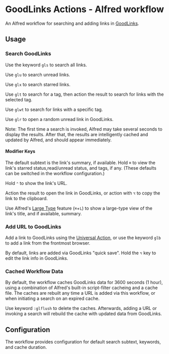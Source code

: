 # GoodLinks Actions - Alfred workflow

An Alfred workflow for searching and adding links in [GoodLinks](https://goodlinks.app).

## Usage

### Search GoodLinks

Use the keyword `gls` to search all links.

Use `glu` to search unread links.

Use `glx` to search starred links.

Use `glt` to search for a tag, then action the result to search for links with the selected tag.

Use `glwt` to search for links with a specific tag.

Use `glr` to open a random unread link in GoodLinks.

Note: The first time a search is invoked, Alfred may take several seconds to display the results. After that, the results are intelligently cached and updated by Alfred, and should appear immediately.

#### Modifier Keys

The default subtext is the link's summary, if available. Hold `⌘` to view the link's starred status,read/unread status, and tags, if any. (These defaults can be switched in the workflow configuration.)

Hold `⌃` to show the link's URL.

Action the result to open the link in GoodLinks, or action with `⌥` to copy the link to the clipboard.

Use Alfred's [Large Type](https://www.alfredapp.com/help/features/large-type/) feature (`⌘`+`L`) to show a large-type view of the link's title, and if available, summary.

### Add URL to GoodLinks

Add a link to GoodLinks using the [Universal Action](https://www.alfredapp.com/help/features/universal-actions/), or use the keyword `glb` to add a link from the frontmost browser.

By default, links are added via GoodLinks "quick save". Hold the `⌥` key to edit the link info in GoodLinks.

### Cached Workflow Data

By default, the workflow caches GoodLinks data for 3600 seconds (1 hour), using a combination of Alfred's built-in script-filter cacheing and a cache file. The caches are rebuilt any time a URL is added via this workflow, or when initiating a search on an expired cache.

Use keyword `:glflush` to delete the caches. Afterwards, adding a URL or invoking a search will rebuild the cache with updated data from GoodLinks.

## Configuration

The workflow provides configuration for default search subtext, keywords, and cache duration.
